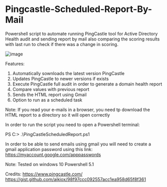 # Pingcastle-Scheduled-Report-By-Mail

Powershell script to automate running PingCastle tool for Active Directory Health audit and sending report by mail
also comparing the scoring results with last run to check if there was a change in scoring.

![image](https://user-images.githubusercontent.com/6965771/153182886-7739fc9e-3bb5-4c59-98d3-53a59c1f2d1a.png)

Features:
1. Automatically sownloads the latest version PingCastle
2. Updates PingCastle to newer versions if exists
3. Execute PingCastle full audit in order to generate a domain health report
4. Compare values with previous report
5. Sends the HTML report using Gmail
6. Option to run as a scheduled task

Note: If you read your e-mails in a browser, you need tp download the HTML report to a directory so it will open correctly

In order to run the script you need to open a Powershell terminal:

PS C:\> .\PingCastleScheduledReport.ps1

In order to be able to send emails using gmail you will need to create a gmail application password using this link:
https://myaccount.google.com/apppasswords

Note: Tested on windows 10 Powershell 5.1

Credits:
https://www.pingcastle.com/
https://gist.github.com/aikiox/98f97ccc092557acc1ea958d65f8f361
